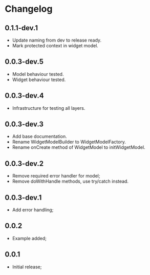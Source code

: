 # Changelog

## 0.1.1-dev.1

* Update naming from dev to release ready.
* Mark protected context in widget model.

## 0.0.3-dev.5

* Model behaviour tested.
* Widget behaviour tested.

## 0.0.3-dev.4

* Infrastructure for testing all layers.

## 0.0.3-dev.3

* Add base documentation.
* Rename WidgetModelBuilder to WidgetModelFactory.
* Rename onCreate method of WidgetModel to initWidgetModel.

## 0.0.3-dev.2

* Remove required error handler for model;
* Remove doWithHandle methods, use try/catch instead.

## 0.0.3-dev.1

* Add error handling;

## 0.0.2

* Example added;

## 0.0.1

* Initial release;
